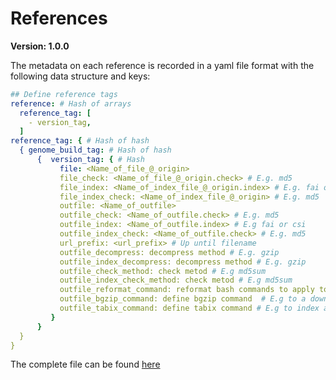 # References

**Version: 1.0.0**

The metadata on each reference is recorded in a yaml file format with the following data structure and keys:

```YAML
## Define reference tags
reference: # Hash of arrays
  reference_tag: [
    - version_tag,
  ]
reference_tag: { # Hash of hash
  { genome_build_tag: # Hash of hash
      {  version_tag: { # Hash
           file: <Name_of_file_@_origin>
           file_check: <Name_of_file_@_origin.check> # E.g. md5
           file_index: <Name_of_index_file_@_origin.index> # E.g. fai or csi
           file_index_check: <Name_of_index_file_@_origin> # E.g. md5
           outfile: <Name_of_outfile>
           outfile_check: <Name_of_outfile.check> # E.g. md5
           outfile_index: <Name_of_outfile.index> # E.g fai or csi
           outfile_index_check: <Name_of_outfile.check> # E.g. md5
           url_prefix: <url_prefix> # Up until filename
           outfile_decompress: decompress method # E.g. gzip
           outfile_index_decompress: decompress method # E.g. gzip
           outfile_check_method: check metod # E.g md5sum
           outfile_index_check_method: check metod # E.g md5sum
           outfile_reformat_command: reformat bash commands to apply to file post download
           outfile_bgzip_command: define bgzip command  # E.g to a downloaded decompressed file to index again
           outfile_tabix_command: define tabix command # E.g to index a downloaded decompressed, reformated and then compressed file again
         }
      }
  }
}
```
The complete file can be found [here](https://github.com/Clinical-Genomics/MIP/blob/master/definitions/define_download_references.yaml)
